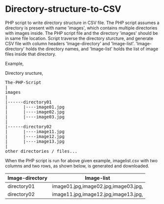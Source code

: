 # Directory-structure-to-CSV
PHP script to write directory structure in CSV file.
The PHP script assumes a directory is present with name 'images', which contains multiple directories with images inside. The PHP script file and the directory 'images' should be in same file location. Script traverse the directory sturcture, and generate CSV file with column headers 'Image-directory' and 'Image-list'. 'Image-directory' holds the directory names, and 'Image-list' holds the list of image files inside that directory.

Example,

Directory sructure,
<pre>
The-PHP-Script
|
images
|
|------directory01
|      |----image01.jpg
|      |----image02.jpg
|      |----image03.jpg
|
|------directory02
|      |----image11.jpg
|      |----image12.jpg
|      |----image13.jpg
|
other directories / files...
</pre> 

When the PHP script is run for above given example, imagelist.csv with two columns and two rows, as shown below, is generated and downloaded.

Image-directory | Image-list
--------------- | -------------------------------
directory01     | image01.jpg,image02.jpg,image03.jpg,
directory02     | image11.jpg,image12.jpg,image13.jpg,


